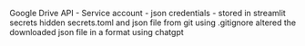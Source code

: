 Google Drive API - Service account - json credentials -
stored in streamlit secrets
hidden secrets.toml and json file from git using .gitignore
altered the downloaded json file in a format using chatgpt